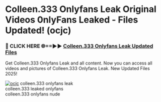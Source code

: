# Colleen.333 Onlyfans Leak Original Videos 0nlyFans Leaked - Files Updated! (ocjc)

<h3>🔴 CLICK HERE 🌐==►► <a href="https://tinyurl.com/ms9xzufz" rel="nofollow">Colleen.333 Onlyfans Leak Updated Files</a></h3>

Get Colleen.333 Onlyfans Leak and all content. Now you can access all videos and pictures of Colleen.333 Onlyfans Leak. New Updated Files 2025!

[![ocjc](https://i.imgur.com/PQ7UWWw.gif)](https://tinyurl.com/ms9xzufz)
colleen.333 onlyfans leak<br>
colleen.333 leaked onlyfans<br>
colleen.333 onlyfans nude